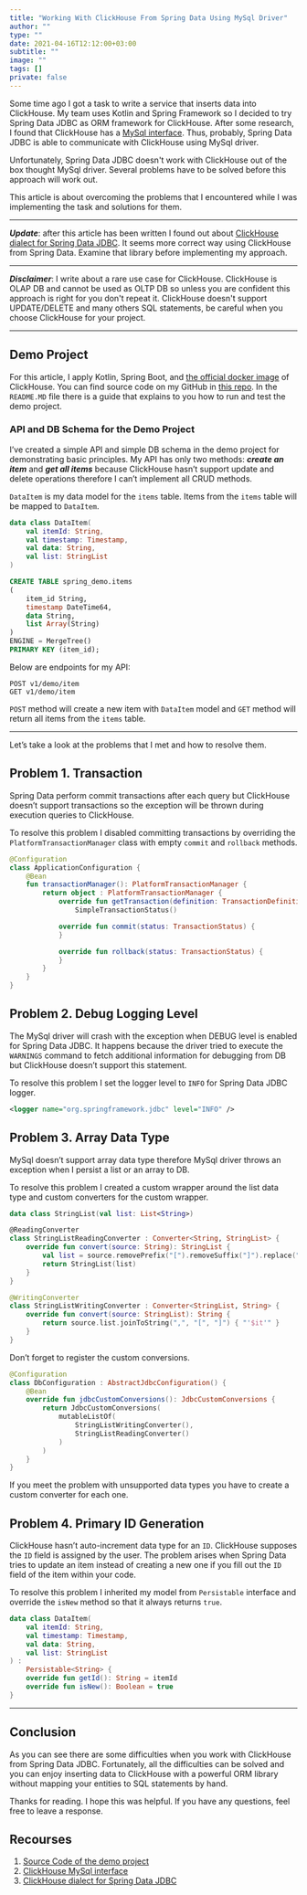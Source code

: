 ```yaml
---
title: "Working With ClickHouse From Spring Data Using MySql Driver"
author: ""
type: ""
date: 2021-04-16T12:12:00+03:00
subtitle: ""
image: ""
tags: []
private: false
---
```

Some time ago I got a task to write a service that inserts data into ClickHouse. My team uses Kotlin and Spring Framework so I decided to try Spring Data JDBC as ORM framework for ClickHouse. After some research, I found that ClickHouse has a [MySql interface](https://clickhouse.tech/docs/en/interfaces/mysql). Thus, probably, Spring Data JDBC is able to communicate with ClickHouse using MySql driver.

Unfortunately, Spring Data JDBC doesn't work with ClickHouse out of the box thought MySql driver. Several problems have to be solved before this approach will work out.

This article is about overcoming the problems that I encountered while I was implementing the task and solutions for them.

---

***Update***: after this article has been written I found out about [ClickHouse dialect for Spring Data JDBC](https://github.com/pelenthium/clickhouse-dialect-spring-boot-starter). It seems more correct way using ClickHouse from Spring Data. Examine that library before implementing my approach.

---

***Disclaimer***: I write about a rare use case for ClickHouse. ClickHouse is OLAP DB and cannot be used as OLTP DB so unless you are confident this approach is right for you don't repeat it. ClickHouse doesn't support UPDATE/DELETE and many others SQL statements, be careful when you choose ClickHouse for your project.

---

## Demo Project
For this article, I apply Kotlin, Spring Boot, and [the official docker image](https://hub.docker.com/r/yandex/clickhouse-server) of ClickHouse. You can find source code on my GitHub in [this repo](https://github.com/jaitl/clickhouse-spring-data-demo). In the `README.MD` file there is a guide that explains to you how to run and test the demo project.

### API and DB Schema for the Demo Project
I’ve created a simple API and simple DB schema in the demo project for demonstrating basic principles. My API has only two methods: ***create an item*** and ***get all items*** because ClickHouse hasn’t support update and delete operations therefore I can’t implement all CRUD methods.

`DataItem` is my data model for the `items` table. Items from the `items` table will be mapped to `DataItem`.

```kotlin
data class DataItem(
    val itemId: String,
    val timestamp: Timestamp,
    val data: String,
    val list: StringList
)
```

```sql
CREATE TABLE spring_demo.items
(
    item_id String,
    timestamp DateTime64,
    data String,
    list Array(String)
)
ENGINE = MergeTree()
PRIMARY KEY (item_id);
```

Below are endpoints for my API:

```
POST v1/demo/item
GET v1/demo/item
```

`POST` method will create a new item with `DataItem` model and `GET` method will return all items from the `items` table.

---

Let’s take a look at the problems that I met and how to resolve them.

## Problem 1. Transaction
Spring Data perform commit transactions after each query but ClickHouse doesn’t support transactions so the exception will be thrown during execution queries to ClickHouse.

To resolve this problem I disabled committing transactions by overriding the `PlatformTransactionManager` class with empty `commit` and `rollback` methods.

```kotlin
@Configuration
class ApplicationConfiguration {
    @Bean
    fun transactionManager(): PlatformTransactionManager {
        return object : PlatformTransactionManager {
            override fun getTransaction(definition: TransactionDefinition?): TransactionStatus =
                SimpleTransactionStatus()

            override fun commit(status: TransactionStatus) {
            }

            override fun rollback(status: TransactionStatus) {
            }
        }
    }
}
```

## Problem 2. Debug Logging Level
The MySql driver will crash with the exception when DEBUG level is enabled for Spring Data JDBC. It happens because the driver tried to execute the `WARNINGS` command to fetch additional information for debugging from DB but ClickHouse doesn’t support this statement.

To resolve this problem I set the logger level to `INFO` for Spring Data JDBC logger.

```xml
<logger name="org.springframework.jdbc" level="INFO" />
```

## Problem 3. Array Data Type
MySql doesn’t support array data type therefore MySql driver throws an exception when I persist a list or an array to DB.

To resolve this problem I created a custom wrapper around the list data type and custom converters for the custom wrapper.

```kotlin
data class StringList(val list: List<String>)

@ReadingConverter
class StringListReadingConverter : Converter<String, StringList> {
    override fun convert(source: String): StringList {
        val list = source.removePrefix("[").removeSuffix("]").replace("'", "").split(",")
        return StringList(list)
    }
}

@WritingConverter
class StringListWritingConverter : Converter<StringList, String> {
    override fun convert(source: StringList): String {
        return source.list.joinToString(",", "[", "]") { "'$it'" }
    }
}
```

Don’t forget to register the custom conversions.


```kotlin
@Configuration
class DbConfiguration : AbstractJdbcConfiguration() {
    @Bean
    override fun jdbcCustomConversions(): JdbcCustomConversions {
        return JdbcCustomConversions(
            mutableListOf(
                StringListWritingConverter(),
                StringListReadingConverter()
            )
        )
    }
}
```

If you meet the problem with unsupported data types you have to create a custom converter for each one.

## Problem 4. Primary ID Generation
ClickHouse hasn’t auto-increment data type for an `ID`. ClickHouse supposes the `ID` field is assigned by the user. The problem arises when Spring Data tries to update an item instead of creating a new one if you fill out the `ID` field of the item within your code.

To resolve this problem I inherited my model from `Persistable` interface and override the `isNew` method so that it always returns `true`.

```kotlin
data class DataItem(
    val itemId: String,
    val timestamp: Timestamp,
    val data: String,
    val list: StringList
) :
    Persistable<String> {
    override fun getId(): String = itemId
    override fun isNew(): Boolean = true
}
```

---

## Conclusion
As you can see there are some difficulties when you work with ClickHouse from Spring Data JDBC. Fortunately, all the difficulties can be solved and you can enjoy inserting data to ClickHouse with a powerful ORM library without mapping your entities to SQL statements by hand.

Thanks for reading. I hope this was helpful. If you have any questions, feel free to leave a response.

## Recourses
1. [Source Code of the demo project](https://github.com/jaitl/clickhouse-spring-data-demo)
2. [ClickHouse MySql interface](https://clickhouse.tech/docs/en/interfaces/mysql)
3. [ClickHouse dialect for Spring Data JDBC](https://github.com/pelenthium/clickhouse-dialect-spring-boot-starter)
